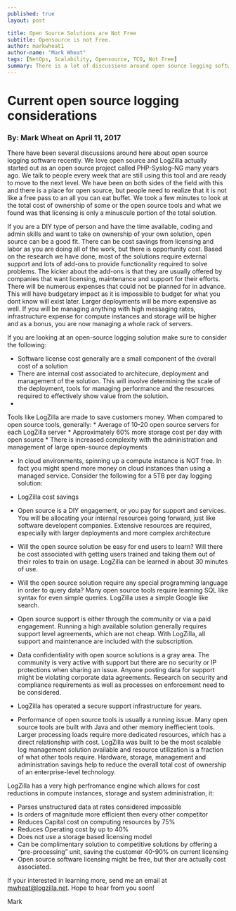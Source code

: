 ```yaml
---
published: true
layout: post

title: Open Source Solutions are Not Free
subtitle: Opensource is not Free.
author: markwheat1
author-name: "Mark Wheat"
tags: [NetOps, Scalability, Opensource, TCO, Not Free]
summary: There is a lot of discussions around open source logging software recently.  Its not free.
---
```


# Current open source logging considerations

### By: Mark Wheat on April 11, 2017

There have been several discussions around here about open source logging software recently.  We love open source and LogZilla actually started out as an open source project called PHP-Syslog-NG many years ago.  We talk to people every week that are still using this tool and are ready to move to the next level.  We have been on both sides of the field with this and there is a place for open source, but people need to realize that it is not like a free pass to an all you can eat buffet.  We took a few minutes to look at the total cost of ownership of some or the open source tools and what we found was that licensing is only a minuscule portion of the total solution.   

If you are a DIY type of person and have the time available, coding and admin skills and want to take on ownership of your own solution, open source can be a good fit.  There can be cost savings from licensing and labor as you are doing all of the work, but there is opportunity cost.  Based on the research we have done, most of the solutions require external support and lots of add-ons to provide functionality required to solve problems.  The kicker about the add-ons is that they are usually offered by companies that want licensing, maintenance and support for their efforts.  There will be numerous expenses that could not be planned for in advance.  This will have budgetary impact as it is impossible to budget for what you dont know will exist later. Larger deployments will be more expensive as well.  If you will be managing anything with high messaging rates, infrastructure expense for compute instances and storage will be higher and as a bonus, you are now managing a whole rack of servers.  

If you are looking at an open-source logging solution make sure to consider the following:

* Software license cost generally are a small component of the overall cost of a solution
* There are internal cost associated to architecure, deployment and management of the solution.  This will involve determining the scale of the deployment, tools for managing performance and the resources required to effectively show value from the solution.  
* 
Tools like LogZilla are made to save customers money.  When compared to open source tools, generally:
	* Average of 10-20  open source servers for each LogZilla server
	* Approximately 60% more storage cost per day with open source
	* There is increased complexity with the administration and management of large open-source deployments
* In cloud environments, spinning up a compute instance is NOT free.  In fact you might spend more money on cloud instances than using a managed service.  Consider the following for a 5TB per day logging solution:
* LogZilla cost savings

* Open source is a DIY engagement, or you pay for support and services.  You will be allocating your internal resources going forward, just like software developent companies.  Extensive resources are required, especially with larger deployments and more complex architecture
* Will the open source solution be easy for end users to learn?  Will there be cost associated with getting users trained and taking them out of their roles to train on usage.  LogZilla can be learned in about 30 minutes of use.  
* Will the open source solution require any special programming language in order to query data?  Many open source tools require learning SQL like syntax for even simple queries.  LogZilla uses a simple Google like search.
* Open source support is either through the community or via a paid engagement.  Running a high available solution generally requires support level agreements, which are not cheap.  With LogZilla, all support and maintenance are included with the subscription.
* Data confidentiality with open source solutions is a gray area.  The community is very active with support but there are no security or IP protections when sharing an issue.  Anyone posting data for support might be violating corporate data agreements.  Research on security and compliance requirements as well as processes on enforcement need to be considered.  

* LogZilla has operated a secure support infrastructure for years.
* Performance of open source tools is usually a running issue.  Many open source tools are built with Java and other memory ineffiecient tools.  Larger processing loads require more dedicated resources, which has a direct relationship with cost.  LogZilla was built to be the most scalable log management solution available and resource utilization is a fraction of what other tools require.  Hardware, storage, management and administration savings help to reduce the overall total cost of ownership of an enterprise-level technology.

LogZilla has a very high perfromance engine which allows for cost reductions in compute instances, storage and system administration, it:

* Parses unstructured data at rates considered impossible
* Is orders of magnitude more efficient then every other competitor
* Reduces Capital cost on computing resources by 75%
* Reduces Operating cost by up to 40%
* Does not use a storage based licensing model
* Can be complimentary solution to competitive solutions by offering a “pre-processing” unit, saving the customer 40-90% on current licensing
* Open source software licensing might be free, but ther are actually cost associated.

If your interested in learning more, send me an email at [mwheat@logzilla.net]().  Hope to hear from you soon!

 

Mark
